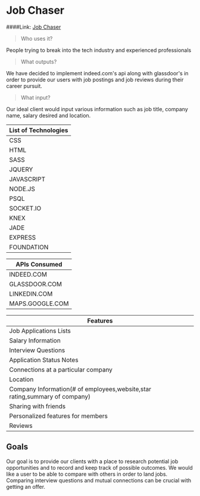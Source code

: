 # Job Chaser
####Link:  [Job Chaser](https://q2project.herokuapp.com/)

> Who uses it?

People trying to break into the tech industry and experienced professionals

> What outputs? 

We have decided to implement indeed.com's api along with glassdoor's in order to provide our users with job postings and job reviews during their career pursuit.

> What input? 

Our ideal client would input various information such as job title, company name, salary desired and location.

| List of Technologies |
| -------------------- |
| CSS                  |
| HTML                 |
| SASS                 |
| JQUERY               |
| JAVASCRIPT           |
| NODE.JS              |
| PSQL                 |
| SOCKET.IO            |
| KNEX                 |
| JADE                 |
| EXPRESS              |
| FOUNDATION           |
 

| APIs Consumed   |
| --------------- |
| INDEED.COM      |
| GLASSDOOR.COM   |
| LINKEDIN.COM    |
| MAPS.GOOGLE.COM |


| Features                                                                    |
| --------------------------------------------------------------------------- |
| Job Applications Lists                                                      |
| Salary Information                                                          |
| Interview Questions                                                         |
| Application Status Notes                                                    |
| Connections at a particular company                                         |
| Location                                                                    |
| Company Information(# of employees,website,star rating,summary of company)  |
| Sharing with friends                                                        |
| Personalized features for members                                           |
| Reviews                                                                     |

## Goals

Our goal is to provide our clients with a place to research potential job opportunities and to record and keep track of possible outcomes.
We would like a user to be able to compare with others in order to land jobs. Comparing interview questions and mutual connections can be crucial with getting an offer.
